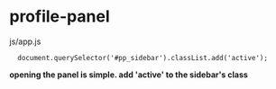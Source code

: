 # profile-panel

js/app.js
```
  document.querySelector('#pp_sidebar').classList.add('active');
```
**opening the panel is simple. add 'active' to the sidebar's class**
